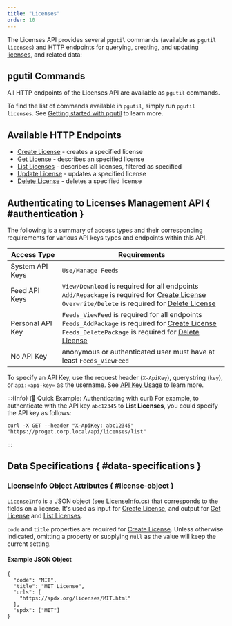 ```yaml
---
title: "Licenses"
order: 10
---
```


The Licenses API provides several `pgutil` commands (available as `pgutil licenses`) and HTTP endpoints for querying, creating, and updating [licenses](/docs/proget/sca/licenses), and related data:

## pgutil Commands

All HTTP endpoints of the Licenses API are available as `pgutil` commands. 

To find the list of commands available in `pgutil`, simply run `pgutil licenses`. See [Getting started with pgutil](/docs/proget/api/pgutil) to learn more.

## Available HTTP Endpoints

* [Create License](/docs/proget/api/licenses/proget-api-licenses-create) - creates a specified license
* [Get License](/docs/proget/api/licenses/proget-api-licenses-get) - describes an specified license
* [List Licenses](/docs/proget/api/licenses/proget-api-licenses-list) - describes all licenses, filtered as specified
* [Update License](/docs/proget/api/licenses/proget-api-licenses-update) - updates a specified license
* [Delete License](/docs/proget/api/licenses/proget-api-licenses-delete) - deletes a specified license

## Authenticating to Licenses Management API { #authentication }

The following is a summary of access types and their corresponding requirements for various API keys types and endpoints within this API.

| Access Type | Requirements |
| --- | --- |
| System API Keys | `Use/Manage Feeds`  
| Feed API Keys | `View/Download` is required for all endpoints<br/>`Add/Repackage` is required for [Create License](/docs/proget/api/licenses/proget-api-licenses-create)<br/>`Overwrite/Delete` is required for [Delete License](/docs/proget/api/licenses/proget-api-licenses-delete)
| Personal API Key | `Feeds_ViewFeed` is required for all endpoints<br/>`Feeds_AddPackage` is required for [Create License](/docs/proget/api/licenses/proget-api-licenses-create)<br/>`Feeds_DeletePackage` is required for [Delete License](/docs/proget/api/licenses/proget-api-licenses-delete)
| No API Key | anonymous or authenticated user must have at least `Feeds_ViewFeed`

To specify an API Key, use the request header (`X-ApiKey`), querystring (`key`), or `api:«api-key»` as the username. See [API Key Usage](/docs/proget/api/apikeys#using-api-keys) to learn more.

:::(Info) (🚀 Quick Example: Authenticating with curl)
For example, to authenticate with the API key `abc12345` to **List Licenses**, you could specify the API key as follows:
````
curl -X GET --header "X-ApiKey: abc12345" "https://proget.corp.local/api/licenses/list"
````
:::

## Data Specifications { #data-specifications }

### LicenseInfo Object Attributes { #license-object }

`LicenseInfo` is a JSON object (see [LicenseInfo.cs](https://github.com/Inedo/pgutil/blob/thousand/Inedo.ProGet/LicenseInfo.cs)) that corresponds to the fields on a license. It's used as input for [Create License](/docs/proget/api/licenses/proget-api-licenses-create), and output for [Get License](/docs/proget/api/licenses/proget-api-licenses-get) and [List Licenses](/docs/proget/api/licenses/proget-api-licenses-list).

`code` and `title` properties are required for [Create License](/docs/proget/api/licenses/proget-api-licenses-create). Unless otherwise indicated, omitting a property or supplying `null` as the value will keep the current setting.

#### Example JSON Object
```
{
  "code": "MIT",
  "title": "MIT License",
  "urls": [
    "https://spdx.org/licenses/MIT.html"
  ],
  "spdx": ["MIT"]
}
```
